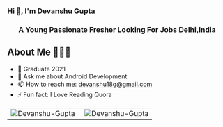 ### Hi 👋, I'm Devanshu Gupta

<!--<h1 align="center">Hi 👋, I'm Devanshu Gupta</h1> -->
<h3 align="center">A Young Passionate Fresher Looking For Jobs Delhi,India</h3>
<!-- <h4 align="center">My porfolio website : <a href="https://.github.io/">.github.io</a></h4> -->
<!--# Passionate Android Developer -->

## About Me 🤷🏻‍♂️

- 📱 Graduate 2021
- 💬 Ask me about Android Development
- 📫 How to reach me: devanshu18g@gmail.com 
- ⚡ Fun fact: I Love Reading Quora
<table>
<tr>
  <td><img align="left" src="https://github-readme-stats.vercel.app/api/top-langs?username=mithoo18&show_icons=true&locale=en&layout=compact" alt="Devanshu-Gupta" /></td>

<td><img align="right" src="https://github-readme-stats.vercel.app/api?username=mithoo18&show_icons=true&locale=en" alt="Devanshu-Gupta" /></td>
</tr>
</table>
